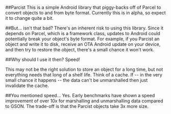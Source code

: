 ##Parcist
This is a simple Android library that piggy-backs off of Parcel to convert objects to and from byte format.  Currently this is in alpha, so expect it to change quite a bit.

##But... isn't that bad?
There's an inherent risk to using this library.  Since it depends on Parcel, which is a framework class, updates to Android could potentially break your object's byte format.  For example, if you Parcist an object and write it to disk, receive an OTA Android update on your device, and then try to restore the object, there's a small chance it won't work.

##Why should I use it then?
Speed!

This may not be the right solution to store an object for a long time, but not everything needs that long of a shelf life.  Think of a cache.  If -- in the very small chance it happens -- the data can't be unmarshalled then just invalidate the cache.

##You mentioned speed...
Yes.  Early benchmarks have shown a speed improvement of over 10x for marshalling and unmarshalling data compared to GSON.  The trade-off is that the Parcist objects take 3x more size.